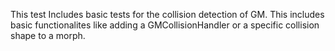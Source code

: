 This test Includes basic tests for the collision detection of GM. This includes basic functionalites like adding a GMCollisionHandler or a specific collision shape to a morph.
